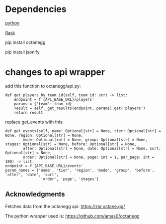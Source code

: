 # Dependencies

[python](https://www.python.org)


[flask](https://flask.palletsprojects.com/en/3.0.x)


pip install octanegg


pip install jsonify

# changes to api wrapper

add this function to octanegg/api.py:


    def get_players_by_team_id(self, team_id: str) -> list:
        endpoint = f'{API_BASE_URL}/players'
        params = {'team': team_id}
        result = self._get_results(endpoint, params).get('players')
        return result

replace get_events with this:

    def get_events(self, name: Optional[str] = None, tier: Optional[str] = None, region: Optional[str] = None,
            mode: Optional[int] = None, group: Optional[str] = None, stages: Optional[str] = None, before: Optional[str] = None,
            after: Optional[str] = None, date: Optional[str] = None, sort: Optional[str] = None,
            order: Optional[str] = None, page: int = 1, per_page: int = 100) -> list:
    endpoint = f'{API_BASE_URL}/events'
    param_names = {'name', 'tier', 'region', 'mode', 'group', 'before', 'after', 'date', 'sort',
                    'order', 'page', 'stages'}



## Acknowledgments

Fetches data from the octanegg api: https://zsr.octane.gg/


The python wrapper used is: https://github.com/amas0/octanegg
